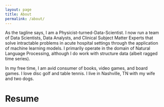 ```yaml
---
layout: page
title: About
permalink: /about/
---
```


As the tagline says, I am a Physicist-turned-Data-Scientist. I now run a team of Data Scientists, Data Analysts, and Clinical Subject Matter Experts that solve intractable problems in acute hospital settings through the application of machine learning models. I primarily operate in the domain of Natural Language Processing, although I do work with structure data (albeit ragged time series).

In my free time, I am avid consumer of books, video games, and board games. I love disc golf and table tennis. I live in Nashville, TN with my wife and two dogs.

# Resume

<object data="../assets/pdfs/king-resume-nlp.pdf" width="100%" height="800px" type='application/pdf'></object>